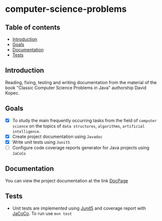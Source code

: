 # computer-science-problems

## Table of contents
* [Introduction](#Introduction)
* [Goals](#Goals)
* [Documentation](#Documentation)
* [Tests](#Tests)

## Introduction
Reading, fixing, testing and writing documentation from the material of the book "Classic Computer Science Problems in Java" authorship David Kopec.

## Goals
- [x] To study the main frequently occurring tasks from the field of `computer science` on the topics of `data structures`, `algorithms`, `artificial intelligence`.
- [x] Create project documentation using `Javadoc`
- [x] Write unit tests using `Junit5`
- [ ] Configure code coverage reports generator for Java projects using `JaCoCo`

## Documentation
You can view the project documentation at the link [DocPage](https://github.com/Kabachel/computer-science-problems/blob/8f219ad9db7b0e6b1a32c0cee44b5ed914df8109/javadoc/apidocs/index.html)

## Tests
* Unit tests are implemented using [Junit5](https://github.com/junit-team/junit5/) and coverage report with [JaCoCo](https://github.com/jacoco/jacoco).
To run use `mvn test`

